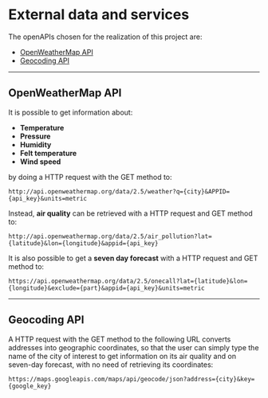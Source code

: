 # External data and services
The openAPIs chosen for the realization of this project are:
* [OpenWeatherMap API](https://openweathermap.org/api) 
* [Geocoding API](https://developers.google.com/maps/documentation/geocoding/overview)

------------

## OpenWeatherMap API
It is possible to get information about:
* **Temperature**
* **Pressure**
* **Humidity**
* **Felt temperature**
* **Wind speed**

by doing a HTTP request with the GET method to:

```
http://api.openweathermap.org/data/2.5/weather?q={city}&APPID={api_key}&units=metric
```

Instead, **air quality** can be retrieved with a HTTP request and GET method to:

```
http://api.openweathermap.org/data/2.5/air_pollution?lat={latitude}&lon={longitude}&appid={api_key}
```

It is also possible to get a **seven day forecast** with a HTTP request and GET method to:
```
https://api.openweathermap.org/data/2.5/onecall?lat={latitude}&lon={longitude}&exclude={part}&appid={api_key}&units=metric
```

------------

## Geocoding API
A HTTP request with the GET method to the following URL converts addresses into geographic coordinates,
so that the user can simply type the name of the city of interest to get information on its air quality and on seven-day forecast,
with no need of retrieving its coordinates:


```
https://maps.googleapis.com/maps/api/geocode/json?address={city}&key={google_key}
``` 

